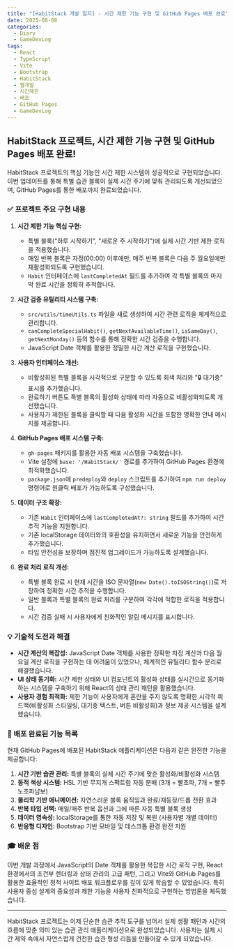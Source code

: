```yaml
---
title: "[HabitStack 개발 일지] - 시간 제한 기능 구현 및 GitHub Pages 배포 완료"
date: 2025-08-08
categories:
  - Diary
  - GameDevLog
tags:
  - React
  - TypeScript
  - Vite
  - Bootstrap
  - HabitStack
  - 웹개발
  - 시간제한
  - 배포
  - GitHub Pages
  - GameDevLog
---
```


## HabitStack 프로젝트, 시간 제한 기능 구현 및 GitHub Pages 배포 완료!

HabitStack 프로젝트의 핵심 기능인 시간 제한 시스템이 성공적으로 구현되었습니다. 이번 업데이트를 통해 특별 습관 블록이 실제 시간 주기에 맞춰 관리되도록 개선되었으며, GitHub Pages를 통한 배포까지 완료되었습니다.

### ✅ 프로젝트 주요 구현 내용

1.  **시간 제한 기능 핵심 구현:**
    *   특별 블록("하루 시작하기", "새로운 주 시작하기")에 실제 시간 기반 제한 로직을 적용했습니다.
    *   매일 반복 블록은 자정(00:00) 이후에만, 매주 반복 블록은 다음 주 월요일에만 재활성화되도록 구현했습니다.
    *   `Habit` 인터페이스에 `lastCompletedAt` 필드를 추가하여 각 특별 블록의 마지막 완료 시간을 정확히 추적합니다.

2.  **시간 검증 유틸리티 시스템 구축:**
    *   `src/utils/timeUtils.ts` 파일을 새로 생성하여 시간 관련 로직을 체계적으로 관리합니다.
    *   `canCompleteSpecialHabit()`, `getNextAvailableTime()`, `isSameDay()`, `getNextMonday()` 등의 함수를 통해 정확한 시간 검증을 수행합니다.
    *   JavaScript Date 객체를 활용한 정밀한 시간 계산 로직을 구현했습니다.

3.  **사용자 인터페이스 개선:**
    *   비활성화된 특별 블록을 시각적으로 구분할 수 있도록 회색 처리와 "🔒 대기중" 표시를 추가했습니다.
    *   완료하기 버튼도 특별 블록의 활성화 상태에 따라 자동으로 비활성화되도록 개선했습니다.
    *   사용자가 제한된 블록을 클릭할 때 다음 활성화 시간을 포함한 명확한 안내 메시지를 제공합니다.

4.  **GitHub Pages 배포 시스템 구축:**
    *   `gh-pages` 패키지를 활용한 자동 배포 시스템을 구축했습니다.
    *   Vite 설정에 `base: '/HabitStack/'` 경로를 추가하여 GitHub Pages 환경에 최적화했습니다.
    *   `package.json`에 `predeploy`와 `deploy` 스크립트를 추가하여 `npm run deploy` 명령어로 원클릭 배포가 가능하도록 구성했습니다.

5.  **데이터 구조 확장:**
    *   기존 `Habit` 인터페이스에 `lastCompletedAt?: string` 필드를 추가하여 시간 추적 기능을 지원합니다.
    *   기존 localStorage 데이터와의 호환성을 유지하면서 새로운 기능을 안전하게 추가했습니다.
    *   타입 안전성을 보장하며 점진적 업그레이드가 가능하도록 설계했습니다.

6.  **완료 처리 로직 개선:**
    *   특별 블록 완료 시 현재 시간을 ISO 문자열(`new Date().toISOString()`)로 저장하여 정확한 시간 추적을 수행합니다.
    *   일반 블록과 특별 블록의 완료 처리를 구분하여 각각에 적합한 로직을 적용합니다.
    *   시간 검증 실패 시 사용자에게 친화적인 알림 메시지를 표시합니다.

### 💡 기술적 도전과 해결

*   **시간 계산의 복잡성:** JavaScript Date 객체를 사용한 정확한 자정 계산과 다음 월요일 계산 로직을 구현하는 데 어려움이 있었으나, 체계적인 유틸리티 함수 분리로 해결했습니다.
*   **UI 상태 동기화:** 시간 제한 상태와 UI 컴포넌트의 활성화 상태를 실시간으로 동기화하는 시스템을 구축하기 위해 React의 상태 관리 패턴을 활용했습니다.
*   **사용자 경험 최적화:** 제한 기능이 사용자에게 혼란을 주지 않도록 명확한 시각적 피드백(비활성화 스타일링, 대기중 텍스트, 버튼 비활성화)과 정보 제공 시스템을 설계했습니다.

### 🚀 배포 완료된 기능 목록

현재 GitHub Pages에 배포된 HabitStack 애플리케이션은 다음과 같은 완전한 기능을 제공합니다:

1.  **시간 기반 습관 관리:** 특별 블록의 실제 시간 주기에 맞춘 활성화/비활성화 시스템
2.  **동적 색상 시스템:** HSL 기반 무지개 스펙트럼 자동 분배 (3개 = 빨초파, 7개 = 빨주노초파남보)
3.  **물리학 기반 애니메이션:** 자연스러운 블록 움직임과 완료/재등장/드롭 전환 효과
4.  **반복 타입 선택:** 매일/매주 반복 옵션과 그에 따른 자동 특별 블록 생성
5.  **데이터 영속성:** localStorage를 통한 자동 저장 및 복원 (사용자별 개별 데이터)
6.  **반응형 디자인:** Bootstrap 기반 모바일 및 데스크톱 환경 완전 지원

### 🎓 배운 점

이번 개발 과정에서 JavaScript의 Date 객체를 활용한 복잡한 시간 로직 구현, React 환경에서의 조건부 렌더링과 상태 관리의 고급 패턴, 그리고 Vite와 GitHub Pages를 활용한 효율적인 정적 사이트 배포 워크플로우를 깊이 있게 학습할 수 있었습니다. 특히 사용자 중심 설계의 중요성과 제한 기능을 사용자 친화적으로 구현하는 방법론을 체득했습니다.

---

HabitStack 프로젝트는 이제 단순한 습관 추적 도구를 넘어서 실제 생활 패턴과 시간의 흐름에 맞춘 의미 있는 습관 관리 애플리케이션으로 완성되었습니다. 사용자는 실제 시간 제약 속에서 자연스럽게 건전한 습관 형성 리듬을 만들어갈 수 있게 되었습니다.
